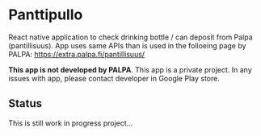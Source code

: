 # Panttipullo

React native application to check drinking bottle / can deposit from Palpa (pantillisuus). App uses same APIs than is used in the folloeing page by PALPA: https://extra.palpa.fi/pantillisuus/

**This app is not developed by PALPA**. This app is a private project. In any issues with app, please contact developer in Google Play store.

## Status

This is still work in progress project...
